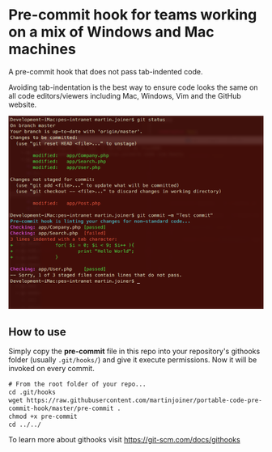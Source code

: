 # Pre-commit hook for teams working on a mix of Windows and Mac machines

A pre-commit hook that does not pass tab-indented code. 

Avoiding tab-indentation is the best way to ensure code looks the same on all code editors/viewers including Mac, Windows, Vim and the GitHub website. 

![Screen shot of terminal demonstrating pre-commit hook](/docs/Terminal-Screen-Shot.png "Terminal showing pre-commit hook catching tab-indented code")

## How to use

Simply copy the __pre-commit__ file in this repo into your repository's githooks folder (usually `.git/hooks/`) and give it execute permissions. Now it will be invoked on every commit. 

```
# From the root folder of your repo...
cd .git/hooks
wget https://raw.githubusercontent.com/martinjoiner/portable-code-pre-commit-hook/master/pre-commit .
chmod +x pre-commit
cd ../../
```

To learn more about githooks visit https://git-scm.com/docs/githooks 
